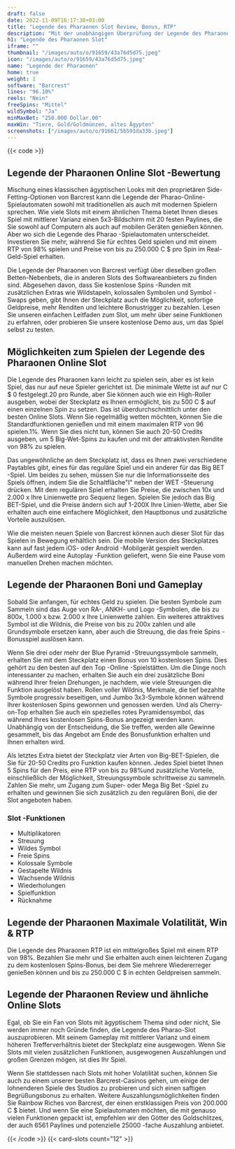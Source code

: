 ```yaml
---
draft: false
date: 2022-11-09T16:17:38+03:00
title: "Legende des Pharaonen Slot Review, Bonus, RTP"
description: "Mit der unabhängigen Überprüfung der Legende des Pharaonen aus Barcrest können Sie kostenlos oder echtes Geld spielen und hier einen Bonus erhalten!"
h1: "Legende des Pharaonen Slot"
iframe: ""
thumbnail: "/images/auto/o/91659/43a76d5d75.jpeg"
icon: "/images/auto/o/91659/43a76d5d75.jpeg"
name: "Legende der Pharaonen"
home: true
weight: 1
software: "Barcrest"
lines: "96.10%"
reels: "Nein"
freeSpins: "Mittel"
wildSymbol: "Ja"
minMaxBet: "250.000 Dollar.00"
maxWin: "Tiere, Gold/Goldmünzen, altes Ägypten"
screenshots: ["/images/auto/o/91661/5b591da33b.jpeg"]
---
```


{{< code >}}<h2> Legende der Pharaonen Online Slot -Bewertung</h2><p>Mischung eines klassischen ägyptischen Looks mit den proprietären Side-Fetting-Optionen von Barcrest kann die Legende der Pharao-Online-Spielautomaten sowohl mit traditionellen als auch mit modernen Spielern sprechen. Wie viele Slots mit einem ähnlichen Thema bietet Ihnen dieses Spiel mit mittlerer Varianz einen 5x3-Bildschirm mit 20 festen Paylines, die Sie sowohl auf Computern als auch auf mobilen Geräten genießen können. Aber wo sich die Legende des Pharao -Spielautomaten unterscheidet. Investieren Sie mehr, während Sie für echtes Geld spielen und mit einem RTP von 98% spielen und Preise von bis zu 250.000 C $ pro Spin im Real-Geld-Spiel erhalten.</p><p> Die Legende der Pharaonen von Barcrest verfügt über dieselben großen Betten-Nebenbets, die in anderen Slots des Softwareanbieters zu finden sind. Abgesehen davon, dass Sie kostenlose Spins -Runden mit zusätzlichen Extras wie Wildstapeln, kolossalen Symbolen und Symbol -Swaps geben, gibt Ihnen der Steckplatz auch die Möglichkeit, sofortige Geldpreise, mehr Renditen und leichtere Bonustrigger zu bezahlen. Lesen Sie unseren einfachen Leitfaden zum Slot, um mehr über seine Funktionen zu erfahren, oder probieren Sie unsere kostenlose Demo aus, um das Spiel selbst zu testen.</p><h2>Möglichkeiten zum Spielen der Legende des Pharaonen Online Slot</h2><p>Die Legende des Pharaonen kann leicht zu spielen sein, aber es ist kein Spiel, das nur auf neue Spieler gerichtet ist. Die minimale Wette ist auf nur C $ 0 festgelegt.20 pro Runde, aber Sie können auch wie ein High-Roller ausgeben, wobei der Steckplatz es Ihnen ermöglicht, bis zu 500 C $ auf einen einzelnen Spin zu setzen. Das ist überdurchschnittlich unter den besten Online Slots. Wenn Sie regelmäßig wetten möchten, können Sie die Standardfunktionen genießen und mit einem maximalen RTP von 96 spielen.1%. Wenn Sie dies nicht tun, können Sie auch 20-50 Credits ausgeben, um 5 Big-Wet-Spins zu kaufen und mit der attraktivsten Rendite von 98% zu spielen.</p><p>Das ungewöhnliche an dem Steckplatz ist, dass es Ihnen zwei verschiedene Paytables gibt, eines für das reguläre Spiel und ein anderer für das Big BET -Spiel. Um beides zu sehen, müssen Sie nur die Informationsseite des Spiels öffnen, indem Sie die Schaltfläche"I" neben der WET -Steuerung drücken. Mit dem regulären Spiel erhalten Sie Preise, die zwischen 10x und 2.000 x Ihre Linienwette pro Sequenz liegen. Spielen Sie jedoch das Big BET-Spiel, und die Preise ändern sich auf 1-200X Ihre Linien-Wette, aber Sie erhalten auch eine einfachere Möglichkeit, den Hauptbonus und zusätzliche Vorteile auszulösen.</p><p>Wie die meisten neuen Spiele von Barcrest können auch dieser Slot für das Spielen in Bewegung erhältlich sein. Die mobile Version des Steckplatzes kann auf fast jedem iOS- oder Android -Mobilgerät gespielt werden. Außerdem wird eine Autoplay -Funktion geliefert, wenn Sie eine Pause vom manuellen Drehen machen möchten.</p><h2>Legende der Pharaonen Boni und Gameplay</h2><p>Sobald Sie anfangen, für echtes Geld zu spielen. Die besten Symbole zum Sammeln sind das Auge von RA-, ANKH- und Logo -Symbolen, die bis zu 800x, 1.000 x bzw. 2.000 x Ihre Linienwette zahlen. Ein weiteres attraktives Symbol ist die Wildnis, die Preise von bis zu 200x zahlen und alle Grundsymbole ersetzen kann, aber auch die Streuung, die das freie Spins -Bonusspiel auslösen kann.</p><p>Wenn Sie drei oder mehr der Blue Pyramid -Streuungssymbole sammeln, erhalten Sie mit dem Steckplatz einen Bonus von 10 kostenlosen Spins. Dies gehört zu den besten auf den Top -Online -Spielstätten. Um die Dinge noch interessanter zu machen, erhalten Sie auch ein drei zusätzliche Boni während Ihrer freien Drehungen, je nachdem, wie viele Streuungen die Funktion ausgelöst haben. Rollen voller Wildnis, Merkmale, die tief bezahlte Symbole progressiv beseitigen, und Jumbo 3x3-Symbole können während Ihrer kostenlosen Spins gewonnen und genossen werden. Und als Cherry-on-Top erhalten Sie auch ein spezielles rotes Pyramidensymbol, das während Ihres kostenlosen Spins-Bonus angezeigt werden kann. Unabhängig von der Entscheidung, die Sie treffen, werden alle Gewinne gesammelt, bis das Angebot am Ende des Bonusfunktion erhalten und Ihnen erhalten wird.</p><p>Als letztes Extra bietet der Steckplatz vier Arten von Big-BET-Spielen, die Sie für 20-50 Credits pro Funktion kaufen können. Jedes Spiel bietet Ihnen 5 Spins für den Preis, eine RTP von bis zu 98%und zusätzliche Vorteile, einschließlich der Möglichkeit, Streuungssymbole schrittweise zu sammeln. Zahlen Sie mehr, um Zugang zum Super- oder Mega Big Bet -Spiel zu erhalten und gewinnen Sie sich zusätzlich zu den regulären Boni, die der Slot angeboten haben.</p><h3>
Slot -Funktionen</h3><ul>
<li></span>
Multiplikatoren</li>
<li></span>
Streuung</li>
<li></span>
Wildes Symbol</li>
<li></span>
Freie Spins</li>
<li></span>
Kolossale Symbole</li>
<li></span>
Gestapelte Wildnis</li>
<li></span>
Wachsende Wildnis</li>
<li></span>
Wiederholungen</li>
<li></span>
Spielfunktion</li>
<li></span>
Rücknahme</li></ul><h2> Legende der Pharaonen Maximale Volatilität, Win & RTP</h2><p>Die Legende des Pharaonen RTP ist ein mittelgroßes Spiel mit einem RTP von 98%. Bezahlen Sie mehr und Sie erhalten auch einen leichteren Zugang zu dem kostenlosen Spins-Bonus, bei dem Sie mehrere Wiedererreger genießen können und bis zu 250.000 C $ in echten Geldpreisen sammeln.</p><h2>Legende der Pharaonen Review und ähnliche Online Slots</h2><p>Egal, ob Sie ein Fan von Slots mit ägyptischem Thema sind oder nicht, Sie werden immer noch Gründe finden, die Legende des Pharao-Slot auszuprobieren. Mit seinem Gameplay mit mittlerer Varianz und einem höheren Trefferverhältnis bietet der Steckplatz eine ausgewogen. Wenn Sie Slots mit vielen zusätzlichen Funktionen, ausgewogenen Auszahlungen und großen Grenzen mögen, ist dies Ihr Spiel.</p><p>Wenn Sie stattdessen nach Slots mit hoher Volatilität suchen, können Sie auch zu einem unserer besten Barcrest-Casinos gehen, um einige der lohnenderen Spiele des Studios zu probieren und sich einen saftigen Begrüßungsbonus zu erhalten.  Weitere Auszahlungsmöglichkeiten finden Sie Rainbow Riches von Barcrest, der einen erstklassigen Preis von 200.000 C $ bietet. Und wenn Sie eine Spielautomaten möchten, die mit genauso vielen Funktionen gepackt ist, empfehlen wir den Götter des Goldschlitzes, der auch 6561 Paylines und potenzielle 25000 -fache Auszahlung anbietet.</p>{{< /code >}}
 {{< card-slots count="12" >}}